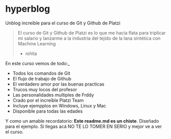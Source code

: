 # hyperblog
Unblog increible para el curso de Git y Github de Platzi
> El curso de Git y Github de Platzi es lo que me hacía flata para triplicar mi salario y lanzarme a la industria del tejido de la lana sintética con Machine Learning
> - niñita

En este curso vemos de todo:_
*  Todos los comandos de Git
*  El flujo de trabajo de Github
* El verdadero amor por las buenas practicas
* Trucos muy locos del profesor
* Las personalidades multiples de Frddy
* Crado por el increíble Platzi Team
* Incluye ejempplos en Windows, Linux y Mac
* Disponible para todas las edades 

Y como un amable recordatorio: **Este readme.md es un chiste**. Diseñado para el ejemplo. Si llegas acá NO TE LO TOMER EN SERIO y  mejor ve a ver el curso.